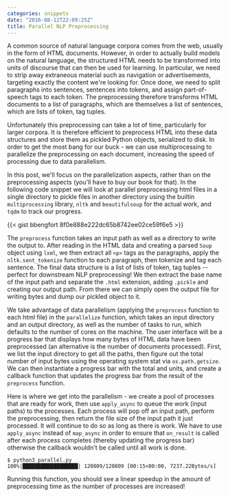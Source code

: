 ```yaml
---
categories: snippets
date: "2016-08-12T22:09:25Z"
title: Parallel NLP Preprocessing
---
```


A common source of natural language corpora comes from the web, usually in the form of HTML documents. However, in order to actually build models on the natural language, the structured HTML needs to be transformed into units of discourse that can then be used for learning. In particular, we need to strip away extraneous material such as navigation or advertisements, targeting exactly the content we're looking for. Once done, we need to split paragraphs into sentences, sentences into tokens, and assign part-of-speech tags to each token. The preprocessing therefore transforms HTML documents to a list of paragraphs, which are themselves a list of sentences, which are lists of token, tag tuples.

Unfortunately this preprocessing can take a lot of time, particularly for larger corpora. It is therefore efficient to preprocess HTML into these data structures and store them as pickled Python objects, serialized to disk. In order to get the most bang for our buck - we can use multiprocessing to parallelize the preprocessing on each document, increasing the speed of processing due to data parallelism.

In this post, we'll focus on the parallelization aspects, rather than on the preprocessing aspects (you'll have to buy our book for that). In the following code snippet we will look at parallel preprocessing html files in a single directory to pickle files in another directory using the builtin `multiprocessing` library, `nltk` and `beautifulsoup` for the actual work, and `tqdm` to track our progress.

{{< gist bbengfort 8f0e888e222dc65b8742ee02ce59f6e5 >}}

The `preprocess` function takes an input path as well as a directory to write the output to. After reading in the HTML data and creating a parsed `Soup` object using `lxml`, we then extract all `<p>` tags as the paragraphs, apply the `nltk.sent_tokenize` function to each paragraph, then tokenize and tag each sentence. The final data structure is a list of lists of token, tag tuples -- perfect for downstream NLP preprocessing! We then extract the base name of the input path and separate the `.html` extension, adding `.pickle` and creating our output path. From there we can simply open the output file for writing bytes and dump our pickled object to it.

We take advantage of data parallelism (applying the `preprocess` function to each html file) in the `parallelize` function, which takes an input directory and an output directory, as well as the number of tasks to run, which defaults to the number of cores on the machine. The user interface will be a progress bar that displays how many bytes of HTML data have been preprocessed (an alternative is the number of documents processed). First, we list the input directory to get all the paths, then figure out the total number of input bytes using the operating system stat via `os.path.getsize`. We can then instantiate a progress bar with the total and units, and create a callback function that updates the progress bar from the result of the `preprocess` function.

Here is where we get into the parallelism - we create a pool of processes that are ready for work, then use `apply_async` to queue the work (input paths) to the processes. Each process will pop off an input path, perform the preprocessing, then return the file size of the input path it just processed. It will continue to do so as long as there is work. We have to use `apply_async` instead of `map_async` in order to ensure that `on_result` is called after each process completes (thereby updating the progress bar) otherwise the callback wouldn't be called until all work is done.

```
$ python3 parallel.py
100%|██████████████████| 120809/120809 [00:15<00:00, 7237.22Bytes/s]
```

Running this function, you should see a linear speedup in the amount of preprocessing time as the number of processes are increased!
